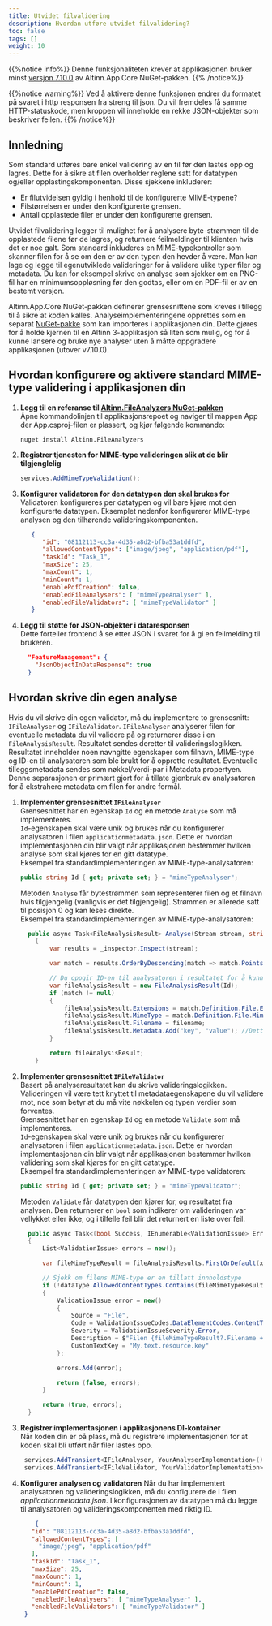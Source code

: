```yaml
---
title: Utvidet filvalidering
description: Hvordan utføre utvidet filvalidering?
toc: false
tags: []
weight: 10
---
```


{{%notice info%}}
Denne funksjonaliteten krever at applikasjonen bruker minst [versjon 7.10.0](https://github.com/Altinn/app-lib-dotnet/releases/tag/v7.10.0) av Altinn.App.Core NuGet-pakken.
{{% /notice%}}

{{%notice warning%}}
Ved å aktivere denne funksjonen endrer du formatet på svaret i http responsen fra streng til json. Du vil fremdeles få samme HTTP-statuskode, men kroppen vil inneholde en rekke JSON-objekter som beskriver feilen.
{{% /notice%}}


## Innledning
Som standard utføres bare enkel validering av en fil før den lastes opp og lagres. Dette for å sikre at filen overholder reglene satt for datatypen og/eller opplastingskomponenten. Disse sjekkene inkluderer:
* Er filutvidelsen gyldig i henhold til de konfigurerte MIME-typene?
* Filstørrelsen er under den konfigurerte grensen.
* Antall opplastede filer er under den konfigurerte grensen.

Utvidet filvalidering legger til mulighet for å analysere byte-strømmen til de opplastede filene før de lagres, og returnere feilmeldinger til klienten hvis det er noe galt. Som standard inkluderes en MIME-typekontroller som skanner filen for å se om den er av den typen den hevder å være. Man kan lage og legge til egenutviklede valideringer for å validere ulike typer filer og metadata. Du kan for eksempel skrive en analyse som sjekker om en PNG-fil har en minimumsoppløsning før den godtas, eller om en PDF-fil er av en bestemt versjon.

Altinn.App.Core NuGet-pakken definerer grensesnittene som kreves i tillegg til å sikre at koden kalles. Analyseimplementeringene opprettes som en separat [NuGet-pakke](https://www.nuget.org/packages/Altinn.FileAnalyzers) som kan importeres i applikasjonen din. Dette gjøres for å holde kjernen til en Altinn 3-applikasjon så liten som mulig, og for å kunne lansere og bruke nye analyser uten å måtte oppgradere applikasjonen (utover v7.10.0).


## Hvordan konfigurere og aktivere standard MIME-type validering i applikasjonen din
1. **Legg til en referanse til [Altinn.FileAnalyzers NuGet-pakken](https://www.nuget.org/packages/Altinn.FileAnalyzers)**  
   Åpne kommandolinjen til applikasjonsrepoet og naviger til mappen App der App.csproj-filen er plassert, og kjør følgende kommando:
   ```shell
   nuget install Altinn.FileAnalyzers
   ```
2. **Registrer tjenesten for MIME-type valideringen slik at de blir tilgjenglelig**
   ```csharp
   services.AddMimeTypeValidation();
   ```   
3. **Konfigurer validatoren for den datatypen den skal brukes for**  
   Validatoren konfigureres per datatypen og vil bare kjøre mot den konfigurerte datatypen. Eksemplet nedenfor konfigurerer MIME-type analysen og den tilhørende valideringskomponenten.
   ```json
      {
         "id": "08112113-cc3a-4d35-a8d2-bfba53a1ddfd",
         "allowedContentTypes": ["image/jpeg", "application/pdf"],
         "taskId": "Task_1",
         "maxSize": 25,
         "maxCount": 1,
         "minCount": 1,
         "enablePdfCreation": false,
         "enabledFileAnalysers": [ "mimeTypeAnalyser" ],
         "enabledFileValidators": [ "mimeTypeValidator" ]
      }
   ```
4. **Legg til støtte for JSON-objekter i dataresponsen**  
    Dette forteller frontend å se etter JSON i svaret for å gi en feilmelding til brukeren.
    ```json 
      "FeatureManagement": {
        "JsonObjectInDataResponse": true
      }
    ```

## Hvordan skrive din egen analyse
Hvis du vil skrive din egen validator, må du implementere to grensesnitt: `IFileAnalyser` og `IFileValidator`. `IFileAnalyser` analyserer filen for eventuelle metadata du vil validere på og returnerer disse i en `FileAnalysisResult`. Resultatet sendes deretter til valideringslogikken. Resultatet inneholder noen navngitte egenskaper som filnavn, MIME-type og ID-en til analysatoren som ble brukt for å opprette resultatet. Eventuelle tilleggsmetadata sendes som nøkkel/verdi-par i Metadata propertyen. Denne separasjonen er primært gjort for å tillate gjenbruk av analysatoren for å ekstrahere metadata om filen for andre formål.

1. **Implementer grensesnittet `IFileAnalyser`**  
   Grensesnittet har en egenskap `Id` og en metode `Analyse` som må implementeres.  
    `Id`-egenskapen skal være unik og brukes når du konfigurerer analysatoren i filen `applicationmetadata.json`. Dette er hvordan implementasjonen din blir valgt når applikasjonen bestemmer hvilken analyse som skal kjøres for en gitt datatype.  
    Eksempel fra standardimplementeringen av MIME-type-analysatoren:
    ```csharp
    public string Id { get; private set; } = "mimeTypeAnalyser";
    ```
    Metoden `Analyse` får bytestrømmen som representerer filen og et filnavn hvis tilgjengelig (vanligvis er det tilgjengelig). Strømmen er allerede satt til posisjon 0 og kan leses direkte.  
    Eksempel fra standardimplementeringen av MIME-type-analysatoren:
    ```csharp
      public async Task<FileAnalysisResult> Analyse(Stream stream, string? filename = null)
        {
            var results = _inspector.Inspect(stream);

            var match = results.OrderByDescending(match => match.Points).FirstOrDefault(match => match.Percentage == 1);

            // Du oppgir ID-en til analysatoren i resultatet for å kunne skille mellom resultater fra forskjellige analysatorer.
            var fileAnalysisResult = new FileAnalysisResult(Id);
            if (match != null)
            {
                fileAnalysisResult.Extensions = match.Definition.File.Extensions.ToList();
                fileAnalysisResult.MimeType = match.Definition.File.MimeType;
                fileAnalysisResult.Filename = filename;
                fileAnalysisResult.Metadata.Add("key", "value"); //Dette viser bare hvordan du legger til egendefinerte metadata.
            }

            return fileAnalysisResult;
        }
      ```
2. **Implementer grensesnittet `IFileValidator`**  
   Basert på analyseresultatet kan du skrive valideringslogikken. Valideringen vil være tett knyttet til metadataegenskapene du vil validere mot, noe som betyr at du må vite nøkkelen og typen verdier som forventes.  
   Grensesnittet har en egenskap `Id` og en metode `Validate` som må implementeres.  
   `Id`-egenskapen skal være unik og brukes når du konfigurerer analysatoren i filen `applicationmetadata.json`. Dette er hvordan implementasjonen din blir valgt når applikasjonen bestemmer hvilken validering som skal kjøres for en gitt datatype.  
   Eksempel fra standardimplementeringen av MIME-type validatoren:
   ```csharp
   public string Id { get; private set; } = "mimeTypeValidator";
   ```
   Metoden `Validate` får datatypen den kjører for, og resultatet fra analysen. Den returnerer en `bool` som indikerer om valideringen var vellykket eller ikke, og i tilfelle feil blir det returnert en liste over feil.
   ```csharp
     public async Task<(bool Success, IEnumerable<ValidationIssue> Errors)> Validate(DataType dataType, IEnumerable<FileAnalysisResult> fileAnalysisResults)
     {
         List<ValidationIssue> errors = new();

         var fileMimeTypeResult = fileAnalysisResults.FirstOrDefault(x => x.MimeType != null);

         // Sjekk om filens MIME-type er en tillatt innholdstype
         if (!dataType.AllowedContentTypes.Contains(fileMimeTypeResult?.MimeType, StringComparer.InvariantCultureIgnoreCase) && !dataType.AllowedContentTypes.Contains("application/octet-stream"))
         {
             ValidationIssue error = new()
             {
                 Source = "File",
                 Code = ValidationIssueCodes.DataElementCodes.ContentTypeNotAllowed,
                 Severity = ValidationIssueSeverity.Error,
                 Description = $"Filen {fileMimeTypeResult?.Filename + " "}virker ikke å være av en tillatt innholdstype i henhold til konfigurasjonen for datatypen {dataType.Id}. Tillatte innholdstyper er {string.Join(", ", dataType.AllowedContentTypes)}",
                 CustomTextKey = "My.text.resource.key"
             };

             errors.Add(error);

             return (false, errors);
         }

         return (true, errors);
     }
   ```
3. **Registrer implementasjonen i applikasjonens DI-kontainer**  
   Når koden din er på plass, må du registrere implementasjonen for at koden skal bli utført når filer lastes opp.
   ```csharp
    services.AddTransient<IFileAnalyser, YourAnalyserImplementation>();
    services.AddTransient<IFileValidator, YourValidatorImplementation>();
   ```
4. **Konfigurer analysen og validatoren**
   Når du har implementert analysatoren og valideringslogikken, må du konfigurere de i filen _applicationmetadata.json_. I konfigurasjonen av datatypen må du legge til analysatoren og valideringskomponenten med riktig ID.
   ```json
       {
      "id": "08112113-cc3a-4d35-a8d2-bfba53a1ddfd",
      "allowedContentTypes": [
        "image/jpeg", "application/pdf"
      ],
      "taskId": "Task_1",
      "maxSize": 25,
      "maxCount": 1,
      "minCount": 1,
      "enablePdfCreation": false,
      "enabledFileAnalysers": [ "mimeTypeAnalyser" ],
      "enabledFileValidators": [ "mimeTypeValidator" ]
    }
    ```